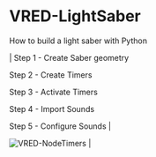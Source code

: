 # VRED-LightSaber
How to build a light saber with Python

| Step 1 - Create Saber geometry

Step 2 - Create Timers

Step 3 - Activate Timers

Step 4 - Import Sounds

Step 5 - Configure Sounds |

![VRED-NodeTimers](https://user-images.githubusercontent.com/39199224/143587080-561d6234-1f4e-4cf7-9017-ccd60820094d.gif) |
